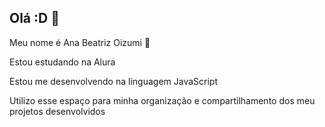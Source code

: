 ## Olá :D 👋

Meu nome é Ana Beatriz Oizumi 💮

  
  Estou estudando na Alura
 
  Estou me desenvolvendo na linguagem JavaScript
 
  Utilizo esse espaço para minha organização e compartilhamento dos meu projetos desenvolvidos
